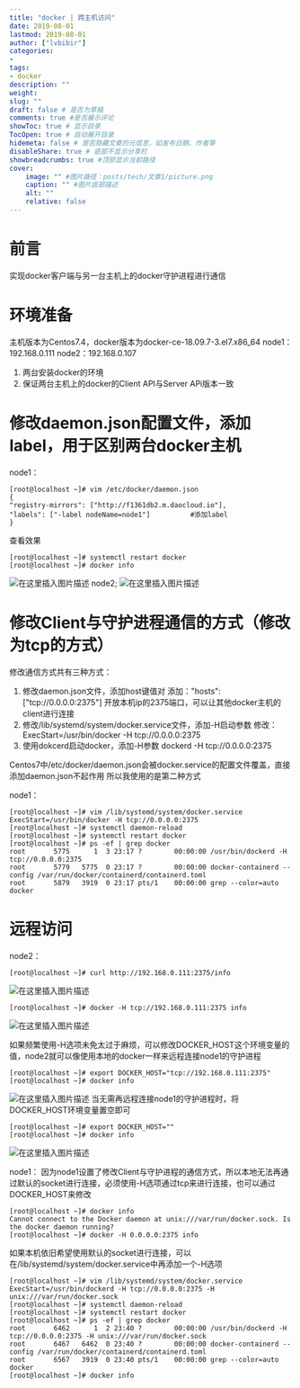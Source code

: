 ```yaml
---
title: "docker | 跨主机访问" 
date: 2019-08-01
lastmod: 2019-08-01
author: ["lvbibir"] 
categories: 
- 
tags: 
- docker
description: "" 
weight: 
slug: ""
draft: false # 是否为草稿
comments: true #是否展示评论
showToc: true # 显示目录
TocOpen: true # 自动展开目录
hidemeta: false # 是否隐藏文章的元信息，如发布日期、作者等
disableShare: true # 底部不显示分享栏
showbreadcrumbs: true #顶部显示当前路径
cover:
    image: "" #图片路径：posts/tech/文章1/picture.png
    caption: "" #图片底部描述
    alt: ""
    relative: false
---
```


# 前言

实现docker客户端与另一台主机上的docker守护进程进行通信

# 环境准备
主机版本为Centos7.4，docker版本为docker-ce-18.09.7-3.el7.x86_64
node1：192.168.0.111
node2：192.168.0.107
1. 两台安装docker的环境
2. 保证两台主机上的docker的Client API与Server APi版本一致

# 修改daemon.json配置文件，添加label，用于区别两台docker主机
node1：

```
[root@localhost ~]# vim /etc/docker/daemon.json
{
"registry-mirrors": ["http://f1361db2.m.daocloud.io"],    
"labels": ["-label nodeName=node1"]          #添加label
}
```
查看效果

```
[root@localhost ~]# systemctl restart docker
[root@localhost ~]# docker info
```
![在这里插入图片描述](https://image.lvbibir.cn/blog/20190810222537259.png)
node2;
![在这里插入图片描述](https://image.lvbibir.cn/blog/20190810223150493.png)

# 修改Client与守护进程通信的方式（修改为tcp的方式）
修改通信方式共有三种方式：
1. 修改daemon.json文件，添加host键值对
添加："hosts": ["tcp://0.0.0.0:2375"]
开放本机ip的2375端口，可以让其他docker主机的client进行连接
2. 修改/lib/systemd/system/docker.service文件，添加-H启动参数
修改：ExecStart=/usr/bin/docker -H tcp://0.0.0.0:2375
3. 使用dokcerd启动docker，添加-H参数
dockerd -H tcp://0.0.0.0:2375

Centos7中/etc/docker/daemon.json会被docker.service的配置文件覆盖，直接添加daemon.json不起作用
所以我使用的是第二种方式

node1：

```
[root@localhost ~]# vim /lib/systemd/system/docker.service
ExecStart=/usr/bin/docker -H tcp://0.0.0.0:2375 
[root@localhost ~]# systemctl daemon-reload
[root@localhost ~]# systemctl restart docker
[root@localhost ~]# ps -ef | grep docker
root       5775      1  3 23:17 ?        00:00:00 /usr/bin/dockerd -H tcp://0.0.0.0:2375
root       5779   5775  0 23:17 ?        00:00:00 docker-containerd --config /var/run/docker/containerd/containerd.toml
root       5879   3919  0 23:17 pts/1    00:00:00 grep --color=auto docker
```

# 远程访问
node2：

```
[root@localhost ~]# curl http://192.168.0.111:2375/info
```
![在这里插入图片描述](https://image.lvbibir.cn/blog/20190810232112308.png)


```
[root@localhost ~]# docker -H tcp://192.168.0.111:2375 info
```

![在这里插入图片描述](https://image.lvbibir.cn/blog/20190810232347323.png)

如果频繁使用-H选项未免太过于麻烦，可以修改DOCKER_HOST这个环境变量的值，node2就可以像使用本地的docker一样来远程连接node1的守护进程

```
[root@localhost ~]# export DOCKER_HOST="tcp://192.168.0.111:2375"
[root@localhost ~]# docker info
```
![在这里插入图片描述](https://image.lvbibir.cn/blog/20190810232828582.png)
当无需再远程连接node1的守护进程时，将DOCKER_HOST环境变量置空即可

```
[root@localhost ~]# export DOCKER_HOST=""
[root@localhost ~]# docker info
```
![在这里插入图片描述](https://image.lvbibir.cn/blog/20190810233039709.png)



node1：
因为node1设置了修改Client与守护进程的通信方式，所以本地无法再通过默认的socket进行连接，必须使用-H选项通过tcp来进行连接，也可以通过DOCKER_HOST来修改
```
[root@localhost ~]# docker info
Cannot connect to the Docker daemon at unix:///var/run/docker.sock. Is the docker daemon running?
[root@localhost ~]# docker -H 0.0.0.0:2375 info
```
如果本机依旧希望使用默认的socket进行连接，可以在/lib/systemd/system/docker.service中再添加一个-H选项

```
[root@localhost ~]# vim /lib/systemd/system/docker.service
ExecStart=/usr/bin/dockerd -H tcp://0.0.0.0:2375 -H unix:///var/run/docker.sock
[root@localhost ~]# systemctl daemon-reload
[root@localhost ~]# systemctl restart docker
[root@localhost ~]# ps -ef | grep docker
root       6462      1  2 23:40 ?        00:00:00 /usr/bin/dockerd -H tcp://0.0.0.0:2375 -H unix:///var/run/docker.sock
root       6467   6462  0 23:40 ?        00:00:00 docker-containerd --config /var/run/docker/containerd/containerd.toml
root       6567   3919  0 23:40 pts/1    00:00:00 grep --color=auto docker
[root@localhost ~]# docker info
```